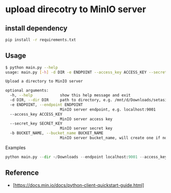 # upload direcotry to MinIO server

## install dependency

```bash
pip install -r requirements.txt
```

## Usage

```bash
$ python main.py --help
usage: main.py [-h] -d DIR -e ENDPOINT --access_key ACCESS_KEY --secret_key SECRET_KEY -b BUCKET_NAME

Upload a directory to MinIO server

optional arguments:
  -h, --help            show this help message and exit
  -d DIR, --dir DIR     path to directory, e.g. /mnt/d/Downloads/setaside
  -e ENDPOINT, --endpoint ENDPOINT
                        MinIO server endpoint, e.g. localhost:9001
  --access_key ACCESS_KEY
                        MinIO server access key
  --secret_key SECRET_KEY
                        MinIO server secret key
  -b BUCKET_NAME, --bucket_name BUCKET_NAME
                        MinIO server bucket_name, will create one if not exist
```

Examples

```python
python main.py --dir ~/Downloads --endpoint localhost:9001 --access_key minio --secret_key minio123 --bucket_name downloads
```

## Reference

- [https://docs.min.io/docs/python-client-quickstart-guide.html]
